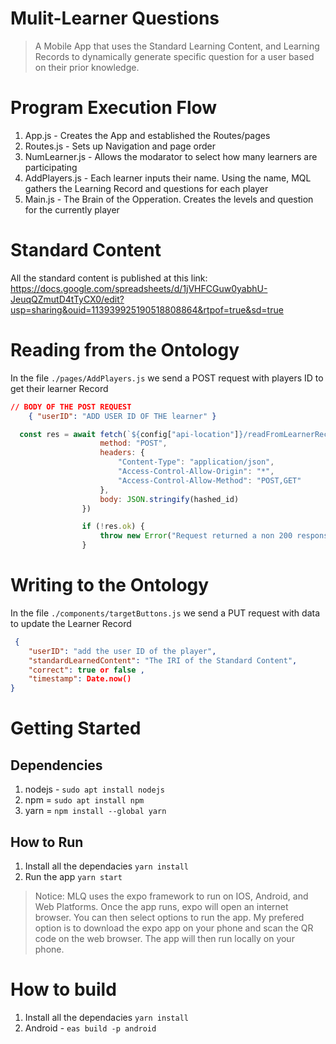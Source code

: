 # Mulit-Learner Questions 

> A Mobile App that uses the Standard Learning Content, and Learning Records to dynamically
> generate specific question for a user based on their prior knowledge. 


# Program Execution Flow
1. App.js - Creates the App and established the Routes/pages
2. Routes.js - Sets up Navigation and page order
3. NumLearner.js - Allows the modarator to select how many learners are participating 
4. AddPlayers.js - Each learner inputs their name. Using the name, MQL gathers the Learning Record and questions for each player 
5. Main.js - The Brain of the Opperation. Creates the levels and question for the currently player 

# Standard Content 
All the standard content is published at this link: https://docs.google.com/spreadsheets/d/1jVHFCGuw0yabhU-JeuqQZmutD4tTyCX0/edit?usp=sharing&ouid=113939925190518808864&rtpof=true&sd=true


# Reading from the Ontology

In the file `./pages/AddPlayers.js` we send a POST request with players ID to get their learner Record

```JSON
// BODY OF THE POST REQUEST
    { "userID": "ADD USER ID OF THE learner" }
```
```js
  const res = await fetch(`${config["api-location"]}/readFromLearnerRecord`, {
                    method: "POST",
                    headers: {
                        "Content-Type": "application/json",
                        "Access-Control-Allow-Origin": "*",
                        "Access-Control-Allow-Method": "POST,GET"
                    },
                    body: JSON.stringify(hashed_id)
                })

                if (!res.ok) {
                    throw new Error("Request returned a non 200 response code")
                }
```

# Writing to the Ontology
In the file `./components/targetButtons.js` we send a PUT request with data to update the Learner Record

```JSON
 {
    "userID": "add the user ID of the player",
    "standardLearnedContent": "The IRI of the Standard Content",
    "correct": true or false ,
    "timestamp": Date.now()
}
```
# Getting Started

## Dependencies
1. nodejs - `sudo apt install nodejs`
2. npm = `sudo apt install npm`
3. yarn = `npm install --global yarn`

## How to Run
1. Install all the dependacies `yarn install`
2. Run the app `yarn start`

> Notice: MLQ uses the expo framework to run on IOS, Android, and Web Platforms. Once the app runs, expo will open an internet browser. 
> You can then select options to run the app. My prefered option is to download the expo app on your phone and scan the QR code 
> on the web browser. The app will then run locally on your phone. 


# How to build 
1. Install all the dependacies `yarn install`
2. Android - `eas build -p android`
